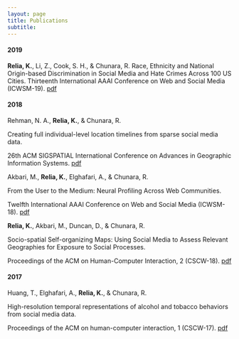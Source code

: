 ```yaml
---
layout: page
title: Publications
subtitle: 
---
```


#### 2019 

**Relia, K.**, Li, Z., Cook, S. H., & Chunara, R.  Race, Ethnicity and National Origin-based Discrimination in Social Media and Hate Crimes Across 100 US Cities.  Thirteenth International AAAI Conference on Web and Social Media (ICWSM-19). [pdf](https://wvvw.aaai.org/ojs/index.php/ICWSM/article/download/3354/3222/)

#### 2018

Rehman, N. A., **Relia, K.**, & Chunara, R.

Creating full individual-level location timelines from sparse social media data.

26th ACM SIGSPATIAL International Conference on Advances in Geographic Information Systems. [pdf](https://dl.acm.org/citation.cfm?id=3274982)

Akbari, M., **Relia, K.**, Elghafari, A., & Chunara, R.

From the User to the Medium: Neural Profiling Across Web Communities.

Twelfth International AAAI Conference on Web and Social Media (ICWSM-18). [pdf](https://www.aaai.org/ocs/index.php/ICWSM/ICWSM18/paper/viewPDFInterstitial/17846/17048)

**Relia, K.**, Akbari, M., Duncan, D., & Chunara, R.

Socio-spatial Self-organizing Maps: Using Social Media to Assess Relevant Geographies for Exposure to Social Processes.

Proceedings of the ACM on Human-Computer Interaction, 2 (CSCW-18). [pdf](https://dl.acm.org/citation.cfm?id=3274414) 

#### 2017

Huang, T., Elghafari, A., **Relia, K.**, & Chunara, R.

High-resolution temporal representations of alcohol and tobacco behaviors from social media data.

Proceedings of the ACM on human-computer interaction, 1 (CSCW-17). [pdf](https://dl.acm.org/ft_gateway.cfm?id=3134689&type=pdf)
